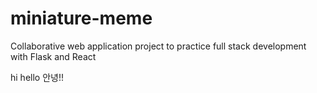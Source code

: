 # miniature-meme

Collaborative web application project to practice full stack development with Flask and React

hi hello 안녕!!
